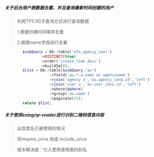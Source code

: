 ##### 关于后台用户表数据去重，并且查询最新时间创建的用户

> 利用TP5.1的子查询方式进行查询数据

> 1.根据创建时间降序去重

> 2.根据name字段进行去重

```php
        $subQuery = Db::table('efa_agency_user')
                ->DISTINCT(true)        
                ->order('create_time desc')
                ->buildSql();
        $list = Db::table($subQuery.'au')
                    ->field('au.*,a.name as agencyname')
                    ->join('agency a','au.agency_id=a.id','left')
                    ->join('user u','au.user_id=u.id','left')
                    ->where($where)
                    ->group('au.name')
                    ->paginate(15);
        return $list;
```

##### 关于使用zxing/qr-reader进行识别二维码信息内容

> 出现类名已被使用的情况
>
> 将require_once 改成 include_once

> 根本解决是：引入使用使用类的别名

